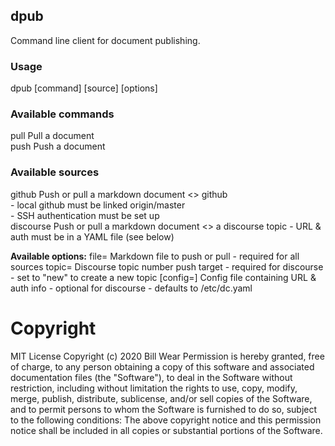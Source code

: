 ## dpub

Command line client for document publishing.

### Usage
dpub [command] [source] [options]

### Available commands
  pull  Pull a document<br/>
  push  Push a document

### Available sources
  github     Push or pull a markdown document <> github<br/>
              - local github must be linked origin/master<br/>
	      - SSH authentication must be set up<br/>
  discourse  Push or pull a markdown document <> a discourse topic
              - URL & auth must be in a YAML file (see below)

**Available options:**
  file=<filename>        Markdown file to push or pull
                          - required for all sources
  topic=<topic-number>   Discourse topic number push target
                          - required for discourse
			  - set to "new" to create a new topic
  [config=<configfile>]  Config file containing URL & auth info
                          - optional for discourse
                          - defaults to /etc/dc.yaml

# Copyright
MIT License
Copyright (c) 2020 Bill Wear
Permission is hereby granted, free of charge, to any person obtaining a copy
of this software and associated documentation files (the "Software"), to deal
in the Software without restriction, including without limitation the rights
to use, copy, modify, merge, publish, distribute, sublicense, and/or sell
copies of the Software, and to permit persons to whom the Software is
furnished to do so, subject to the following conditions:
The above copyright notice and this permission notice shall be included in
all copies or substantial portions of the Software.
